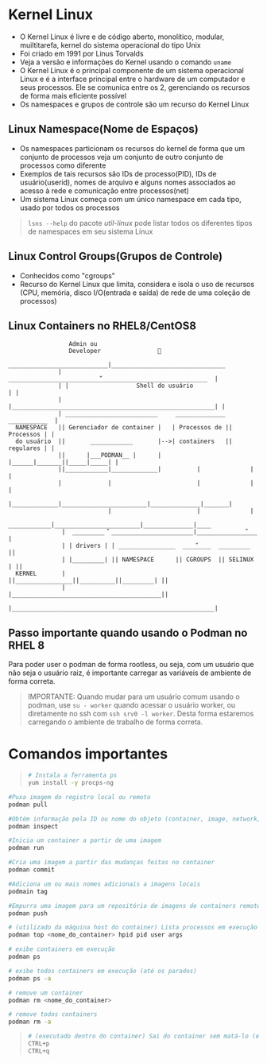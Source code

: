 # Kernel Linux

* O Kernel Linux é livre e de código aberto, monolítico, modular, muiltitarefa, kernel do sistema operacional do tipo Unix
* Foi criado em 1991 por Linus Torvalds
* Veja a versão e informações do Kernel usando o comando `uname`
* O Kernel Linux é o principal componente de um sistema operacional Linux e é a interface principal entre o hardware de um computador e seus processos. Ele se comunica entre os 2, gerenciando os recursos de forma mais eficiente possível
* Os namespaces e grupos de controle são um recurso do Kernel Linux

## Linux Namespace(Nome de Espaços)

* Os namespaces particionam os recursos do kernel de forma que um conjunto de processos veja um conjunto de outro conjunto de processos como diferente
* Exemplos de tais recursos são IDs de processo(PID), IDs de usuário(userid), nomes de arquivo e alguns nomes associados ao acesso à rede e comunicação entre processos(net)
* Um sistema Linux começa com um único namespace em cada tipo, usado por todos os processos

> `lsns --help` do pacote _util-linux_ pode listar todos os diferentes tipos de namespaces em seu sistema Linux

## Linux Control Groups(Grupos de Controle)

* Conhecidos como "cgroups"
* Recurso do Kernel Linux que limita, considera e isola o uso de recursos (CPU, memória, disco I/O(entrada e saída) de rede de uma coleção de processos)

## Linux Containers no RHEL8/CentOS8

```
                 Admin ou
                 Developer                👧
               ____________________________|________________________________
              |  __________________________꣺______________________________  |
              | |                   Shell do usuário                      | |
              | |_________________________________________________________| |
              | __________________________     ______________  ___________  |
  NAMESPACE   || Gerenciador de container |   | Processos de || Processos | |
  do usuário  ||       ____________       |-->| containers   || regulares | |
              ||      |___PODMAN__ |      |   |______|_______||_____|_____| |
              ||____________|_____________|          |              |       |
              |             |                        |              |       |
              |_____________|________________________|______________|_______|
                            |                        |              |        
                ____________|________________________|______________|____  
               |  _________ ꣺ _______________________|______________꣺___ |
               | | drivers | | ________________  ____꣺____  _________   ||
               | |_________| || NAMESPACE      || CGROUPS  || SELINUX | || 
  KERNEL       |             ||________________||__________||_________| || 
               |             |__________________________________________|| 
               |_________________________________________________________| 
```

## Passo importante quando usando o Podman no RHEL 8

Para poder user o podman de forma rootless, ou seja, com um usuário que não seja o usuário raiz, é importante carregar as variáveis de ambiente de forma correta.

>IMPORTANTE:
> Quando mudar para um usuário comum usando o podman, use `su - worker` quando acessar o usuário worker, ou diretamente no ssh com `ssh srv0 -l worker`. Desta forma estaremos carregando o ambiente de trabalho de forma correta.

# Comandos importantes

>```sh
># Instala a ferramenta ps
>yum install -y procps-ng
>```

```sh
#Puxa imagem do registro local ou remoto
podman pull
```

```sh
#Obtém informação pela ID ou nome do objeto (container, image, network, volume)
podman inspect
```

```sh
#Inicia um container a partir de uma imagem
podman run
```

```sh
#Cria uma imagem a partir das mudanças feitas no container
podman commit
```

```sh
#Adiciona um ou mais nomes adicionais a imagens locais
podmain tag
```

```sh
#Empurra uma imagem para um repositório de imagens de containers remotos
podman push
```

```sh
# (utilizado da máquina host do container) Lista processos em execução dentro do container
podman top <nome_do_container> hpid pid user args
```

```sh
# exibe containers em execução
podman ps

# exibe todos containers em execução (até os parados)
podman ps -a
```

```sh
# remove um container
podman rm <nome_do_container>

# remove todos containers
podman rm -a
```

> ```sh
> # (executado dentro do container) Sai do container sem matá-lo (encerrar o processo dele)
> CTRL+p
> CTRL+q
> ```

